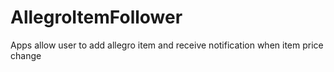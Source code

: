 # AllegroItemFollower
<p>Apps allow user to add allegro item and receive notification when item price change</p>
